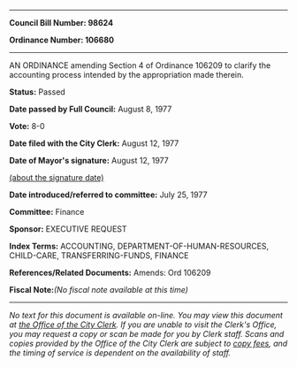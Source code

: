 

********

**Council Bill Number: 98624**
   
**Ordinance Number: 106680**
********

 AN ORDINANCE amending Section 4 of Ordinance 106209 to clarify the accounting process intended by the appropriation made therein.

**Status:** Passed
   
**Date passed by Full Council:** August 8, 1977
   
**Vote:** 8-0
   
**Date filed with the City Clerk:** August 12, 1977
   
**Date of Mayor's signature:** August 12, 1977
   
[(about the signature date)](/~public/approvaldate.htm)
   
   
   
**Date introduced/referred to committee:** July 25, 1977
   
**Committee:** Finance
   
**Sponsor:** EXECUTIVE REQUEST
   
   
**Index Terms:** ACCOUNTING, DEPARTMENT-OF-HUMAN-RESOURCES, CHILD-CARE, TRANSFERRING-FUNDS, FINANCE

**References/Related Documents:** Amends: Ord 106209

**Fiscal Note:**_(No fiscal note available at this time)_
********

_No text for this document is available on-line. You may view this document at [the Office of the City Clerk](http://www.seattle.gov/leg/clerk/contactUs.htm). If you are unable to visit the Clerk's Office, you may request a copy or scan be made for you by Clerk staff. Scans and copies provided by the Office of the City Clerk are subject to [copy fees](http://clerk.seattle.gov/~public/clerkfees.htm), and the timing of service is dependent on the availability of staff._

